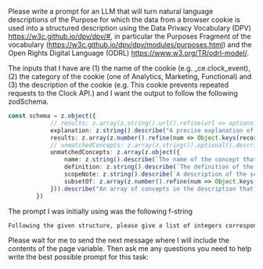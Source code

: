 Please write a prompt for an LLM that will turn natural language descriptions of the Purpose for which the data from a browser cookie is used into a structured description using the Data Privacy Vocabulary (DPV) https://w3c.github.io/dpv/dpv/#, in particular the Purposes Fragment of the vocabulary (https://w3c.github.io/dpv/dpv/modules/purposes.html) and the Open Rights Digital Language (ODRL) https://www.w3.org/TR/odrl-model/.

The inputs that I have are (1) the name of the cookie (e.g. _ce.clock_event), (2) the category of the cookie (one of Analytics, Marketing, Functional) and (3) the description of the cookie (e.g. This cookie prevents repeated requests to the Clock API.) and I want the output to follow the following zodSchema.

```ts
const schema = z.object({
            // results: z.array(z.string().url().refine(url => options.includes(url), `Value must be one of ${JSON.stringify(options)}`)),
            explanation: z.string().describe("A precise explanation of the reasoning behind the answer. DO NOT quote the prompt in this field."),
            results: z.array(z.number().refine(num => Object.keys(record).includes(num.toString()), `Value must be one of ${JSON.stringify(Object.keys(record))}`)).describe("An array of numbers representing the line indices of the terms that apply to the description."),
            // unmatchedConcepts: z.array(z.string()).optional().describe("An array of concepts in the description that were not available."),
            unmatchedConcepts: z.array(z.object({
                name: z.string().describe(`The name of the concept that was not available e.g. \"${bindingsArray[0].get('label')}\".`),
                definition: z.string().describe(`The definition of the concept that was not available e.g. \"${bindingsArray[0].get('definition')}\".`),
                scopeNote: z.string().describe(`A description of the scope for whch the concept applies e.g. \"${bindingsArray.find(binding => binding.has('note'))?.get('note')}\".`).optional(),
                subsetOf: z.array(z.number().refine(num => Object.keys(record).includes(num.toString()), `Value must be one of ${JSON.stringify(Object.keys(record))}`)).describe("An array of numbers representing the line indices of the terms that are a superset of this concept."),
            })).describe("An array of concepts in the description that were not available - these should NOT be tied to a particular product."),
        })
```

The prompt I was initially using was the following f-string

```txt
Following the given structure, please give a list of integers corresponding to the lines of the page that match the following description, and explain the reasoning behind the answer. Please select ALL rows that apply. If the description contains concepts that do not match the listed purposes then describe such concepts in as granular manner as possible in the unmatchedConcepts field. name: \"{name}\" category: "{category}\" description: \"${description}\" \n---\n{page}\n---\n.
```

Please wait for me to send the next message where I will include the contents of the page variable. Then ask me any questions you need to help write the best possible prompt for this task:

